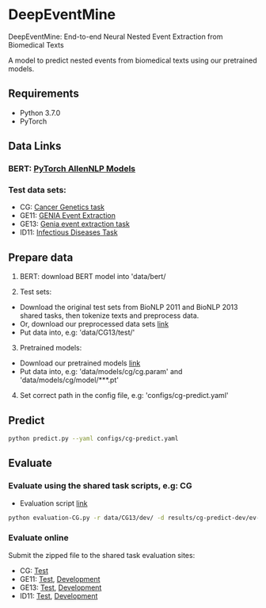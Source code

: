 # DeepEventMine
DeepEventMine: End-to-end Neural Nested Event Extraction from Biomedical Texts

A model to predict nested events from biomedical texts using our pretrained models.

## Requirements
- Python 3.7.0
- PyTorch

## Data Links

### BERT: [PyTorch AllenNLP Models](https://s3-us-west-2.amazonaws.com/ai2-s2-research/scibert/pytorch_models/scibert_scivocab_cased.tar)
### Test data sets:
- CG: [Cancer Genetics task](http://2013.bionlp-st.org/tasks/cancer-genetics)
- GE11: [GENIA Event Extraction](http://2011.bionlp-st.org/home/genia-event-extraction-genia)
- GE13: [Genia event extraction task](http://bionlp.dbcls.jp/projects/bionlp-st-ge-2013/wiki)
- ID11: [Infectious Diseases Task](http://2011.bionlp-st.org/home/infectious-diseases)

## Prepare data

1. BERT: download BERT model into 'data/bert/

2. Test sets:
- Download the original test sets from BioNLP 2011 and BioNLP 2013 shared tasks, then tokenize texts and preprocess data.
- Or, download our preprocessed data sets [link](https://drive.google.com/file/d/1Gze6LQr3XC9636eX2MudA_5SW6uoB2VV/view?usp=sharing)
- Put data into, e.g: 'data/CG13/test/'

3. Pretrained models:
- Download our pretrained models [link](https://drive.google.com/drive/folders/1Lz09cZPiIXPXa2AR-Fu2elV0qrla1Ea6?usp=sharing)
- Put data into, e.g: 'data/models/cg/cg.param' and 'data/models/cg/model/***.pt'

4. Set correct path in the config file, e.g: 'configs/cg-predict.yaml'

## Predict

```bash
python predict.py --yaml configs/cg-predict.yaml
```

## Evaluate

### Evaluate using the shared task scripts, e.g: CG
- Evaluation script [link](http://weaver.nlplab.org/~bionlp-st/BioNLP-ST-2013/CG/tools/evaluation-CG.py)

```bash
python evaluation-CG.py -r data/CG13/dev/ -d results/cg-predict-dev/ev-ann/ -sp
```

### Evaluate online
Submit the zipped file to the shared task evaluation sites:

- CG: [Test](http://weaver.nlplab.org/~bionlp-st/BioNLP-ST-2013/CG/submission/)
- GE11: [Test](http://bionlp-st.dbcls.jp/GE/2011/eval-test/), [Development](http://bionlp-st.dbcls.jp/GE/2011/eval-development/)
- GE13: [Test](http://bionlp-st.dbcls.jp/GE/2013/eval-test/), [Development](http://bionlp-st.dbcls.jp/GE/2013/eval-development/)
- ID11: [Test](http://weaver.nlplab.org/~bionlp-st/BioNLP-ST/ID/test-eval.html), [Development](http://weaver.nlplab.org/~bionlp-st/BioNLP-ST/ID/devel-eval.htm)

